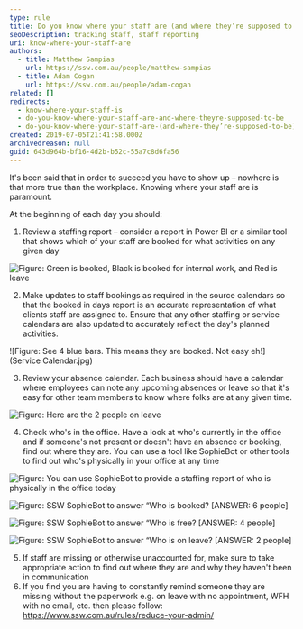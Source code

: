 ```yaml
---
type: rule
title: Do you know where your staff are (and where they’re supposed to be)?
seoDescription: tracking staff, staff reporting
uri: know-where-your-staff-are
authors:
  - title: Matthew Sampias
    url: https://ssw.com.au/people/matthew-sampias
  - title: Adam Cogan
    url: https://ssw.com.au/people/adam-cogan
related: []
redirects:
  - know-where-your-staff-is
  - do-you-know-where-your-staff-are-and-where-theyre-supposed-to-be
  - do-you-know-where-your-staff-are-(and-where-they’re-supposed-to-be)
created: 2019-07-05T21:41:58.000Z
archivedreason: null
guid: 643d964b-bf16-4d2b-b52c-55a7c8d6fa56
---
```

It's been said that in order to succeed you have to show up – nowhere is that more true than the workplace. Knowing where your staff are is paramount.

<!--endintro-->

At the beginning of each day you should:

1. Review a staffing report – consider a report in Power BI or a similar tool that shows which of your staff are booked for what activities on any given day 
     

![Figure: Green is booked, Black is booked for internal work, and Red is leave](BookedInDays.jpg)

2. Make updates to staff bookings as required in the source calendars so that the booked in days report is an accurate representation of what clients staff are assigned to. Ensure that any other staffing or service calendars are also updated to accurately reflect the day's planned activities.
     

![Figure: See 4 blue bars. This means they are booked. Not easy eh!](Service Calendar.jpg)

3. Review your absence calendar. Each business should have a calendar where employees can note any upcoming absences or leave so that it's easy for other team members to know where folks are at any given time. 
     

![Figure: Here are the 2 people on leave](absences.jpg)

4. Check who's in the office. Have a look at who's currently in the office and if someone's not present or doesn't have an absence or booking, find out where they are. You can use a tool like SophieBot or other tools to find out who's physically in your office at any time 
     

![Figure: You can use 
            SophieBot to provide a staffing report of who is physically in the office today](SophieBot.jpg)  

![Figure: SSW SophieBot to answer “Who is booked? [ANSWER: 6 people]](SophieBot-booked.jpg)

![Figure: SSW SophieBot to answer “Who is free? [ANSWER: 4 people]](SophieBot-free.jpg)

![Figure: SSW SophieBot to answer “Who is on leave? [ANSWER: 2 people]](SophieBot-leave.jpg)

5. If staff are missing or otherwise unaccounted for, make sure to take appropriate action to find out where they are and why they haven't been in communication
6. If you find you are having to constantly remind someone they are missing without the paperwork e.g. on leave with no appointment, WFH with no email, etc. then please follow: <https://www.ssw.com.au/rules/reduce-your-admin/>
